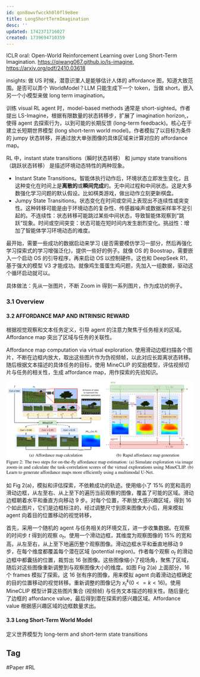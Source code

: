 ```yaml
---
id: qon8owvfwcckh0l0fl9e8ee
title: LongShortTermImagination
desc: ''
updated: 1742371716027
created: 1739694710359
---
```



ICLR oral: Open-World Reinforcement Learning over Long Short-Term Imagination. https://qiwang067.github.io/ls-imagine, https://arxiv.org/pdf/2410.03618

insights: 做 US 时候，潜意识里人是能够估计人体的 affordance 图，知道大致范围。是否可以弄个 WorldModel？LLM 只能生成下一个 token，当做 short，嵌入另一个小模型来做 long term imagination。

训练 visual RL agent 时，model-based methods 通常是 short-sighted。作者提出 LS-Imagine，根据有限数量的状态转移步，扩展了 imagination horizon,，使得 agent 去探索行为，以到可能的长期反馈 (long-term feedback)。核心在于建立长短期世界模型 (long short-term world model)。作者模拟了以目标为条件的 jumpy 状态转移，并通过放大单张图像的具体区域来计算对应的 affordance map。

RL 中，instant state transitions（瞬时状态转移） 和 jumpy state transitions（跳跃状态转移） 是描述环境动态特性的两种现象。
* Instant State Transitions。智能体执行动作后，环境状态立即发生变化，且这种变化在时间上是**离散的**或**瞬间完成**的。无中间过程和中间状态。这是大多数强化学习问题的默认假设。比如棋类游戏，做出动作立刻更新棋盘。
* Jumpy State Transitions。状态变化在时间或空间上表现出不连续性或突变性。这种转移可能是由于环境动态的复杂性、传感器噪声或数据采样率不足引起的。不连续性：状态转移可能跳过某些中间状态，导致智能体观察到“跳跃”现象。时间或空间突变：状态可能在短时间内发生剧烈变化。挑战性：增加了智能体学习环境动态的难度。

最开始，需要一些成功的数据启动来学习 (是否需要模仿学习一部分，然后再强化学习探索式的学习增强泛化)，提供一些好的例子。就像 OS 的 Boostrap，需要嵌入一个启动 OS 的引导程序，再来启动 OS 以控制硬件。这也和 DeepSeek R1，基于强大的模型 V3 才能成功。就像鸡生蛋蛋生鸡问题，先加入一组数据，驱动这个循环启动就可以。

具体做法：先从一张图片，不断 Zoom in 得到一系列图片，作为成功的例子。

### 3.1 Overview
#### 3.2 AFFORDANCE MAP AND INTRINSIC REWARD
根据视觉观察和文本任务定义，引导 agent 的注意力聚焦于任务相关的区域。Affordance map 突出了区域与任务的关联性。

Affordance map computation via virtual exploration. 使用滑动边框扫描各个图片，不断在边框内放大，取出这些图片作为伪视频帧，以此对应长距离状态转移。随后根据文本描述的具体任务的目标，使用 MineCLIP 的奖励模型，评估视频切片与任务的相关性，生成 affordance map，用作探索的先验知识。

![fig2](assets/images/rl.LongShortTermImagination/fig2.png)

如 Fig 2(a)，模拟和评估探索，不依赖成功的轨迹。使用缩小了 15% 的宽和高的滑动边框，从左至右、从上至下的遍历当前观察的图像，覆盖了可能的区域。滑动边框朝着水平和垂直方向移动 9 步。对每个位置，不断放大感兴趣区域，得到 16 个如此图片，它们是边框标注的，经过调整尺寸到原来图像大小后，用来模拟 agent 向着目的位置移动的视觉转移，

首先，采用一个随机的 agent 与任务相关的环境交互，进一步收集数据。在观察的时间步 $t$ 得到的观察 $o_t$。使用一个滑动边框，其维度为观察图像的 15% 的宽和高，从左至右，从上至下地遍历整个观察图像。滑动边框水平和垂直地移动 9 步，在每个维度都覆盖每个潜在区域 (potential region)。作者每个观察 $o_t$ 的滑动边框中都囊括的位置，裁剪出 16 张图像。这些图像缩小了视场角，聚焦了区域，随后对这些图像重新调整到与观察图像大小的维度。如图 Fig 2(a) 上面部分，16 个 frames 模拟了探索。这 16 张有序的图像，用来模拟 agent 向着滑动边框确定的目的位置移动的视觉转移。重新调整的图像记为 $x_t^k (0 <= k < 16)$。使用 MineCLIP 模型计算这些图片集合 (视频帧) 与任务文本描述的相关性。随后量化了边框的 affordance value，最后得到潜在探索的感兴趣区域。Affordance value 根据感兴趣区域的边框数量求出。

#### 3.3 Long Short-Term World Model

定义世界模型为 long-term and short-term state transitions

## Tag
#Paper
#RL